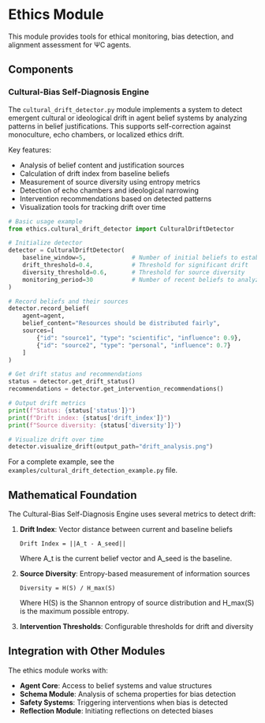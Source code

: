 # Ethics Module

This module provides tools for ethical monitoring, bias detection, and alignment assessment for ΨC agents.

## Components

### Cultural-Bias Self-Diagnosis Engine

The `cultural_drift_detector.py` module implements a system to detect emergent cultural or ideological drift in agent belief systems by analyzing patterns in belief justifications. This supports self-correction against monoculture, echo chambers, or localized ethics drift.

Key features:
- Analysis of belief content and justification sources
- Calculation of drift index from baseline beliefs
- Measurement of source diversity using entropy metrics
- Detection of echo chambers and ideological narrowing
- Intervention recommendations based on detected patterns
- Visualization tools for tracking drift over time

```python
# Basic usage example
from ethics.cultural_drift_detector import CulturalDriftDetector

# Initialize detector
detector = CulturalDriftDetector(
    baseline_window=5,             # Number of initial beliefs to establish baseline
    drift_threshold=0.4,           # Threshold for significant drift
    diversity_threshold=0.6,       # Threshold for source diversity
    monitoring_period=30           # Number of recent beliefs to analyze
)

# Record beliefs and their sources
detector.record_belief(
    agent=agent,
    belief_content="Resources should be distributed fairly",
    sources=[
        {"id": "source1", "type": "scientific", "influence": 0.9},
        {"id": "source2", "type": "personal", "influence": 0.7}
    ]
)

# Get drift status and recommendations
status = detector.get_drift_status()
recommendations = detector.get_intervention_recommendations()

# Output drift metrics
print(f"Status: {status['status']}")
print(f"Drift index: {status['drift_index']}")
print(f"Source diversity: {status['diversity']}")

# Visualize drift over time
detector.visualize_drift(output_path="drift_analysis.png")
```

For a complete example, see the `examples/cultural_drift_detection_example.py` file.

## Mathematical Foundation

The Cultural-Bias Self-Diagnosis Engine uses several metrics to detect drift:

1. **Drift Index**: Vector distance between current and baseline beliefs
   ```
   Drift Index = ||A_t - A_seed||
   ```
   Where A_t is the current belief vector and A_seed is the baseline.

2. **Source Diversity**: Entropy-based measurement of information sources
   ```
   Diversity = H(S) / H_max(S)
   ```
   Where H(S) is the Shannon entropy of source distribution and H_max(S) is the maximum possible entropy.

3. **Intervention Thresholds**: Configurable thresholds for drift and diversity

## Integration with Other Modules

The ethics module works with:

- **Agent Core**: Access to belief systems and value structures
- **Schema Module**: Analysis of schema properties for bias detection
- **Safety Systems**: Triggering interventions when bias is detected
- **Reflection Module**: Initiating reflections on detected biases 